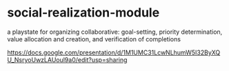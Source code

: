 # social-realization-module
a playstate for organizing collaborative: goal-setting, priority determination, value allocation and creation, and verification of completions

https://docs.google.com/presentation/d/1M1UMC31LcwNLhumW5I32ByXQU_NsryoUwzLAUoul9a0/edit?usp=sharing
